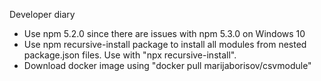 Developer diary

- Use npm 5.2.0 since there are issues with npm 5.3.0 on Windows 10
- Use npm recursive-install package to install all modules from nested
package.json files. Use with "npx recursive-install".
- Download docker image using "docker pull marijaborisov/csvmodule"
